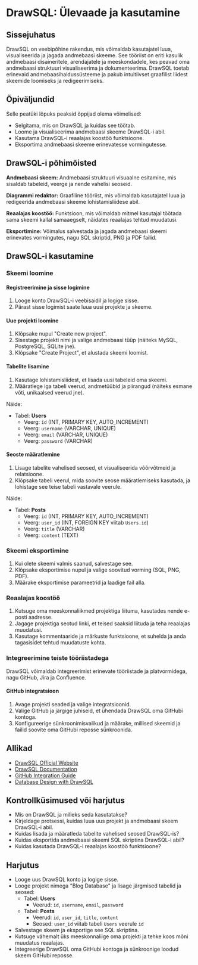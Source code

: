 # DrawSQL: Ülevaade ja kasutamine

## Sissejuhatus

DrawSQL on veebipõhine rakendus, mis võimaldab kasutajatel luua, visualiseerida ja jagada andmebaasi skeeme. See tööriist on eriti kasulik andmebaasi disaineritele, arendajatele ja meeskondadele, kes peavad oma andmebaasi struktuuri visualiseerima ja dokumenteerima. DrawSQL toetab erinevaid andmebaasihaldussüsteeme ja pakub intuitiivset graafilist liidest skeemide loomiseks ja redigeerimiseks.

## Õpiväljundid

Selle peatüki lõpuks peaksid õppijad olema võimelised:

- Selgitama, mis on DrawSQL ja kuidas see töötab.
- Loome ja visualiseerima andmebaasi skeeme DrawSQL-i abil.
- Kasutama DrawSQL-i reaalajas koostöö funktsioone.
- Eksportima andmebaasi skeeme erinevatesse vormingutesse.

## DrawSQL-i põhimõisted

**Andmebaasi skeem:** Andmebaasi struktuuri visuaalne esitamine, mis sisaldab tabeleid, veerge ja nende vahelisi seoseid.

**Diagrammi redaktor:** Graafiline tööriist, mis võimaldab kasutajatel luua ja redigeerida andmebaasi skeeme lohistamisliidese abil.

**Reaalajas koostöö:** Funktsioon, mis võimaldab mitmel kasutajal töötada sama skeemi kallal samaaegselt, näidates reaalajas tehtud muudatusi.

**Eksportimine:** Võimalus salvestada ja jagada andmebaasi skeemi erinevates vormingutes, nagu SQL skriptid, PNG ja PDF failid.

## DrawSQL-i kasutamine

### Skeemi loomine

#### Registreerimine ja sisse logimine

1. Looge konto DrawSQL-i veebisaidil ja logige sisse.
2. Pärast sisse logimist saate luua uusi projekte ja skeeme.

#### Uue projekti loomine

1. Klõpsake nupul "Create new project".
2. Sisestage projekti nimi ja valige andmebaasi tüüp (näiteks MySQL, PostgreSQL, SQLite jne).
3. Klõpsake "Create Project", et alustada skeemi loomist.

#### Tabelite lisamine

1. Kasutage lohistamisliidest, et lisada uusi tabeleid oma skeemi.
2. Määratlege iga tabeli veerud, andmetüübid ja piirangud (näiteks esmane võti, unikaalsed veerud jne).

Näide:

- Tabel: **Users**
  - Veerg: `id` (INT, PRIMARY KEY, AUTO_INCREMENT)
  - Veerg: `username` (VARCHAR, UNIQUE)
  - Veerg: `email` (VARCHAR, UNIQUE)
  - Veerg: `password` (VARCHAR)

#### Seoste määratlemine

1. Lisage tabelite vahelised seosed, et visualiseerida võõrvõtmeid ja relatsioone.
2. Klõpsake tabeli veerul, mida soovite seose määratlemiseks kasutada, ja lohistage see teise tabeli vastavale veerule.

Näide:

- Tabel: **Posts**
  - Veerg: `id` (INT, PRIMARY KEY, AUTO_INCREMENT)
  - Veerg: `user_id` (INT, FOREIGN KEY viitab `Users.id`)
  - Veerg: `title` (VARCHAR)
  - Veerg: `content` (TEXT)

### Skeemi eksportimine

1. Kui olete skeemi valmis saanud, salvestage see.
2. Klõpsake eksportimise nupul ja valige soovitud vorming (SQL, PNG, PDF).
3. Määrake eksportimise parameetrid ja laadige fail alla.

### Reaalajas koostöö

1. Kutsuge oma meeskonnaliikmed projektiga liituma, kasutades nende e-posti aadresse.
2. Jagage projektiga seotud linki, et teised saaksid liituda ja teha reaalajas muudatusi.
3. Kasutage kommentaaride ja märkuste funktsioone, et suhelda ja anda tagasisidet tehtud muudatuste kohta.

### Integreerimine teiste tööriistadega

DrawSQL võimaldab integreerimist erinevate tööriistade ja platvormidega, nagu GitHub, Jira ja Confluence.

#### GitHub integratsioon

1. Avage projekti seaded ja valige integratsioonid.
2. Valige GitHub ja järgige juhiseid, et ühendada DrawSQL oma GitHubi kontoga.
3. Konfigureerige sünkroonimisvalikud ja määrake, millised skeemid ja failid soovite oma GitHubi reposse sünkroonida.

## Allikad

- [DrawSQL Official Website](https://drawsql.app/)
- [DrawSQL Documentation](https://docs.drawsql.app/)
- [GitHub Integration Guide](https://docs.drawsql.app/integrations/github)
- [Database Design with DrawSQL](https://medium.com/@drawsqlapp/database-design-with-drawsql-1c2f09efdbd0)

## Kontrollküsimused või harjutus

- Mis on DrawSQL ja milleks seda kasutatakse?
- Kirjeldage protsessi, kuidas luua uus projekt ja andmebaasi skeem DrawSQL-i abil.
- Kuidas lisada ja määratleda tabelite vahelised seosed DrawSQL-is?
- Kuidas eksportida andmebaasi skeemi SQL skriptina DrawSQL-i abil?
- Kuidas kasutada DrawSQL-i reaalajas koostöö funktsioone?

## Harjutus

- Looge uus DrawSQL konto ja logige sisse.
- Looge projekt nimega "Blog Database" ja lisage järgmised tabelid ja seosed:
  - Tabel: **Users**
    - Veerud: `id`, `username`, `email`, `password`
  - Tabel: **Posts**
    - Veerud: `id`, `user_id`, `title`, `content`
    - Seosed: `user_id` viitab tabeli `Users` veerule `id`
- Salvestage skeem ja eksportige see SQL skriptina.
- Kutsuge vähemalt üks meeskonnaliige oma projekti ja tehke koos mõni muudatus reaalajas.
- Integreerige DrawSQL oma GitHubi kontoga ja sünkroonige loodud skeem GitHubi reposse.